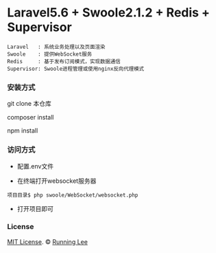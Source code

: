 # Laravel5.6 + Swoole2.1.2 + Redis + Supervisor
    Laravel   : 系统业务处理以及页面渲染
    Swoole    : 提供WebSocket服务
    Redis     : 基于发布订阅模式，实现数据通信
    Supervisor: Swoole进程管理或使用nginx反向代理模式

### 安装方式

git clone 本仓库

composer install

npm install


### 访问方式

* 配置.env文件

* 在终端打开websocket服务器

`项目目录$ php swoole/WebSocket/websocket.php`

* 打开项目即可

### License

[MIT License](https://opensource.org/licenses/mit-license.html). ©  [Running Lee](mailto:lihui870920@gmail.com)

